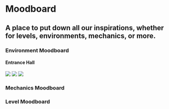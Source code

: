 # Moodboard
## A place to put down all our inspirations, whether for levels, environments, mechanics, or more.

### Environment Moodboard


#### Entrance Hall

![](/images/entrancehall.jpg)
![](/images/entrancehall1.jpg)
![](/images/entrancehall2.jpg)

### Mechanics Moodboard

### Level Moodboard
